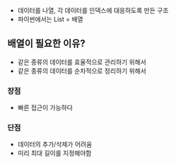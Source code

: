 - 데이터를 나열, 각 데이터를 인덱스에 대응하도록 만든 구조
- 파이썬에서는 List = 배열

## 배열이 필요한 이유?

- 같은 종류의 데이터를 효율적으로 관리하기 위해서
- 같은 종류의 데이터를 순차적으로 정리하기 위해서

### 장점

- 빠른 접근이 가능하다

### 단점

- 데이터의 추가/삭제가 어려움
- 미리 최대 길이를 지정해야함